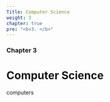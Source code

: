 ```yaml
---
Title: Computer Science
weight: 3
chapter: true
pre: "<b>3. </b>"
---
```


### Chapter 3

# Computer Science

computers
